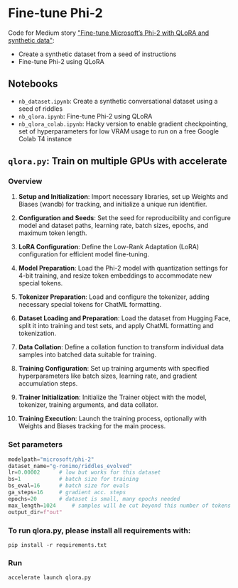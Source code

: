 # Fine-tune Phi-2

Code for Medium story ["Fine-tune Microsoft’s Phi-2 with QLoRA and synthetic data"](https://medium.com/@geronimo7/phinetuning-2-0-28a2be6de110?sk=71f94a2d44b2a996da1febc04ca611e7):

- Create a synthetic dataset from a seed of instructions
- Fine-tune Phi-2 using QLoRA

## Notebooks

- `nb_dataset.ipynb`: Create a synthetic conversational dataset using a seed of riddles
- `nb_qlora.ipynb`: Fine-tune Phi-2 using QLoRA 
- `nb_qlora_colab.ipynb`: Hacky version to enable gradient checkpointing, set of hyperparameters for low VRAM usage to run on a free Google Colab T4 instance 

## `qlora.py`: Train on multiple GPUs with accelerate

### Overview

1. **Setup and Initialization**: Import necessary libraries, set up Weights and Biases (wandb) for tracking, and initialize a unique run identifier.

2. **Configuration and Seeds**: Set the seed for reproducibility and configure model and dataset paths, learning rate, batch sizes, epochs, and maximum token length.

3. **LoRA Configuration**: Define the Low-Rank Adaptation (LoRA) configuration for efficient model fine-tuning.

4. **Model Preparation**: Load the Phi-2 model with quantization settings for 4-bit training, and resize token embeddings to accommodate new special tokens.

5. **Tokenizer Preparation**: Load and configure the tokenizer, adding necessary special tokens for ChatML formatting.

6. **Dataset Loading and Preparation**: Load the dataset from Hugging Face, split it into training and test sets, and apply ChatML formatting and tokenization.

7. **Data Collation**: Define a collation function to transform individual data samples into batched data suitable for training.

8. **Training Configuration**: Set up training arguments with specified hyperparameters like batch sizes, learning rate, and gradient accumulation steps.

9. **Trainer Initialization**: Initialize the Trainer object with the model, tokenizer, training arguments, and data collator.

10. **Training Execution**: Launch the training process, optionally with Weights and Biases tracking for the main process.

### Set parameters

```python
modelpath="microsoft/phi-2"
dataset_name="g-ronimo/riddles_evolved"
lr=0.00002		# low but works for this dataset
bs=1			# batch size for training
bs_eval=16		# batch size for evals
ga_steps=16		# gradient acc. steps
epochs=20		# dataset is small, many epochs needed
max_length=1024		# samples will be cut beyond this number of tokens
output_dir=f"out"
```

### To run qlora.py, please install all requirements with:

```
pip install -r requirements.txt
```

### Run

```bash
accelerate launch qlora.py
```

